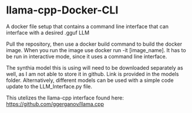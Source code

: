 # llama-cpp-Docker-CLI
A docker file setup that contains a command line interface that can interface with a desired .gguf LLM

Pull the repository, then use a docker build command to build the docker image.  When you run the image use docker run -it [image_name].  It has to be run in interactive mode, since it uses a command line interface.

The synthia model this is using will need to be downloaded separately as well, as I am not able to store it in github.  Link is provided in the models folder.  Alternatively, different models can be used with a simple code update to the LLM_Interface.py file.

This utelizes the llama-cpp interface found here:
https://github.com/ggerganov/llama.cpp
